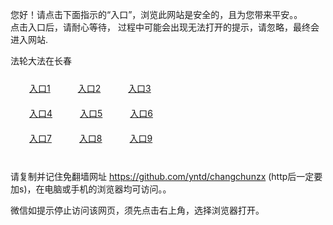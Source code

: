 您好！请点击下面指示的“入口”，浏览此网站是安全的，且为您带来平安。。 <br/>
点击入口后，请耐心等待， 过程中可能会出现无法打开的提示，请忽略，最终会进入网站. </br>

法轮大法在长春<br/>
<div style="padding:10px"><a style="margin:20px" target="_blank" href="https://d1ph9i41ieh2b0.cloudfront.net/2Qpsp?kgppwgm" id="ccLink1" rel="nofollow">入口1</a> <a target="_blank" style="margin:20px" href="https://d2uz1aduxft6gf.cloudfront.net/2Qpsp?wmialcnq" id="ccLink2" rel="nofollow">入口2</a> <a style="margin:20px" target="_blank" href="https://d3qix2isl3bum3.cloudfront.net/2Qpsp?anmtkfj" id="ccLink3" rel="nofollow">入口3</a></div>

<div style="padding:10px" ><a style="margin:20px" target="_blank" href="https://d1ph9i41ieh2b0.cloudfront.net/2Qpsp?kgppwgm" id="ccLink4" rel="nofollow">入口4</a> <a style="margin:20px" href="https://d2uz1aduxft6gf.cloudfront.net/2Qpsp?wmialcnq" target="_blank" id="ccLink5" rel="nofollow">入口5</a> <a style="margin:20px" href="https://d3qix2isl3bum3.cloudfront.net/2Qpsp?anmtkfj" target="_blank" id="ccLink6" rel="nofollow">入口6</a></div>

<div style="padding:10px"><a style="margin:20px" target="_blank" href="https://d1ph9i41ieh2b0.cloudfront.net/2Qpsp?kgppwgm" id="ccLink7" rel="nofollow">入口7</a> <a style="margin:20px" href="https://d2uz1aduxft6gf.cloudfront.net/2Qpsp?wmialcnq" target="_blank" id="ccLink8" rel="nofollow">入口8</a> <a style="margin:20px" target="_blank" href="https://d3qix2isl3bum3.cloudfront.net/2Qpsp?anmtkfj" id="ccLink9" rel="nofollow">入口9</a></div>

<br/>



请复制并记住免翻墙网址 https://github.com/yntd/changchunzx (http后一定要加s)，在电脑或手机的浏览器均可访问。。<br/>

微信如提示停止访问该网页，须先点击右上角，选择浏览器打开。
